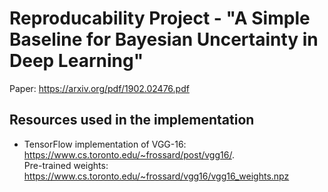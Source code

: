 # Reproducability Project - "A Simple Baseline for Bayesian Uncertainty in Deep Learning"

Paper: https://arxiv.org/pdf/1902.02476.pdf

## Resources used in the implementation
* TensorFlow implementation of VGG-16: https://www.cs.toronto.edu/~frossard/post/vgg16/.   
Pre-trained weights: https://www.cs.toronto.edu/~frossard/vgg16/vgg16_weights.npz
